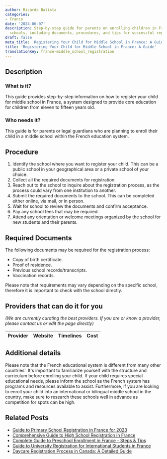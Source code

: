 ```yaml
---
author: Ricardo Batista
categories:
- France
date: '2024-06-07'
description: Step-by-step guide for parents on enrolling children in French middle
  schools, including documents, procedures, and tips for successful registration.
draft: false
meta_title: 'Registering Your Child for Middle School in France: A Guide'
title: 'Registering Your Child for Middle School in France: A Guide'
translationKey: france-middle_school_registration
---
```


## Description
### What is it?
This guide provides step-by-step information on how to register your child for middle school in France, a system designed to provide core education for children from eleven to fifteen years old.

### Who needs it?
This guide is for parents or legal guardians who are planning to enroll their child in a middle school within the French education system.

## Procedure
1. Identify the school where you want to register your child. This can be a public school in your geographical area or a private school of your choice.
2. Collect all the required documents for registration.  
3. Reach out to the school to inquire about the registration process, as the process could vary from one institution to another.
4. Submit the required documents to the school. This can be completed either online, via mail, or in person.
5. Wait for school to review the documents and confirm acceptance.
6. Pay any school fees that may be required.
7. Attend any orientation or welcome meetings organized by the school for new students and their parents.

## Required Documents
The following documents may be required for the registration process:
- Copy of birth certificate.
- Proof of residence.
- Previous school records/transcripts.
- Vaccination records.

Please note that requirements may vary depending on the specific school, therefore it is important to check with the school directly.

## Providers that can do it for you

_(We are currently curating the best providers. If you are or know a provider, please contact us or edit the page directly)_

| Provider        |     Website     |     Timelines    |       Cost      |
| --------------- | --------------- |  :-------------: | :-------------: |

## Additional details
Please note that the French educational system is different from many other countries'. It's important to familiarize yourself with the structure and curriculum before enrolling your child. If your child requires special educational needs, please inform the school as the French system has programs and resources available to assist. Furthermore, if you are looking to enroll your child into an international or bilingual middle school in the country, make sure to research these schools well in advance as competition for spots can be high.



## Related Posts

- [Guide to Primary School Registration in France for 2023](https://tramitit.com/guides/france/primary_school_registration/)
- [Comprehensive Guide to High School Registration in France](https://tramitit.com/guides/france/high_school_registration/)
- [Complete Guide to Preschool Enrollment in France - Steps & Tips](https://tramitit.com/guides/france/preschool_registration/)
- [Guide to University Registration for International Students in France](https://tramitit.com/guides/france/university_registration/)
- [Daycare Registration Process in Canada: A Detailed Guide](https://tramitit.com/guides/france/daycare_registration/)